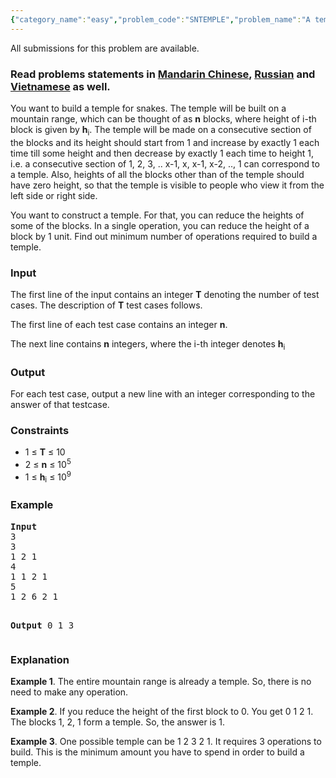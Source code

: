 ```yaml
---
{"category_name":"easy","problem_code":"SNTEMPLE","problem_name":"A temple of Snakes","languages_supported":{"0":"ADA","1":"ASM","2":"BASH","3":"BF","4":"C","5":"C99 strict","6":"CAML","7":"CLOJ","8":"CLPS","9":"CPP 4.3.2","10":"CPP 4.9.2","11":"CPP14","12":"CS2","13":"D","14":"ERL","15":"FORT","16":"FS","17":"GO","18":"HASK","19":"ICK","20":"ICON","21":"JAVA","22":"JS","23":"LISP clisp","24":"LISP sbcl","25":"LUA","26":"NEM","27":"NICE","28":"NODEJS","29":"PAS fpc","30":"PAS gpc","31":"PERL","32":"PERL6","33":"PHP","34":"PIKE","35":"PRLG","36":"PYPY","37":"PYTH","38":"PYTH 3.4","39":"RUBY","40":"SCALA","41":"SCM chicken","42":"SCM guile","43":"SCM qobi","44":"ST","45":"TCL","46":"TEXT","47":"WSPC"},"max_timelimit":2,"source_sizelimit":50000,"problem_author":"admin2","problem_tester":"kingofnumbers","date_added":"26-05-2017","tags":{"0":"admin2","1":"array","2":"binary","3":"easy","4":"sequence","5":"snckpa17"},"editorial_url":"https://discuss.codechef.com/problems/SNTEMPLE","time":{"view_start_date":1495992600,"submit_start_date":1495992600,"visible_start_date":1495992600,"end_date":1735669800},"layout":"problem"}
---
```

<span class="solution-visible-txt">All submissions for this problem are available.</span><h3>Read problems statements in <a target="_blank" 
href="http://www.codechef.com/download/translated/SNCKPA17/mandarin/SNTEMPLE.pdf">Mandarin Chinese</a>, <a target="_blank" href="http://www.codechef.com/download/translated/SNCKPA17/russian/SNTEMPLE.pdf">Russian</a> and <a target="_blank" href="http://www.codechef.com/download/translated/SNCKPA17/vietnamese/SNTEMPLE.pdf">Vietnamese</a> as well.</h3>

<p>You want to build a temple for snakes. The temple will be built on a mountain range, which can be thought of as <b>n</b> blocks, where height of i-th block is given by <b>h</b><sub>i</sub>. The temple will be made on a consecutive section of the blocks and its height should start from 1 and increase by exactly 1 each time till some height and then decrease by exactly 1 each time to height 1, 
i.e. a consecutive section of 1, 2, 3, .. x-1, x, x-1, x-2, .., 1 can correspond to a temple. Also, heights of all the blocks other than of the temple should have zero height, so that the temple is visible to people who view it from the left side or right side.</p>

<p>You want to construct a temple. For that, you can reduce the heights of some of the blocks. In a single operation, you can reduce the height of a block by 1 unit. Find out minimum number of operations required to build a temple.</p>


<h3>Input</h3>
<p>The first line of the input contains an integer <b>T</b> denoting the number of test cases. The description of <b>T</b> test cases follows.</p>
<p>The first line of each test case contains an integer <b>n</b>.</p>
<p>The next line contains <b>n</b> integers, where the i-th integer denotes <b>h</b><sub>i</sub></p>

<h3>Output</h3>
<p>For each test case, output a new line with an integer corresponding to the answer of that testcase.</p>

<h3>Constraints</h3>
<ul>
<li>1 ≤ <b>T</b> ≤ 10</li>
<li>2 ≤ <b>n</b> ≤ 10<sup>5</sup></li>
<li>1 ≤ <b>h</b><sub>i</sub> ≤ 10<sup>9</sup></li>
</ul>

<h3>Example</h3>
<pre>
<b>Input</b>
3
3
1 2 1
4
1 1 2 1
5
1 2 6 2 1

<b>Output</b>
0
1
3
</pre>

<h3>Explanation</h3>
<p><b>Example 1</b>. The entire mountain range is already a temple. So, there is no need to make any operation.</p>

<p><b>Example 2</b>. If you reduce the height of the first block to 0. You get 0 1 2 1. The blocks 1, 2, 1 form a temple. So, the answer is 1.</p>

<p><b>Example 3</b>. One possible temple can be 1 2 3 2 1. It requires 3 operations to build. This is the minimum amount you have to spend in order to build a temple.</p>

